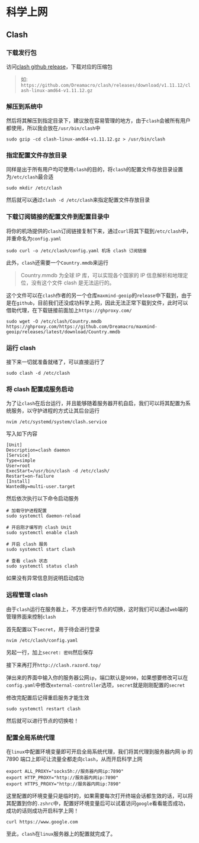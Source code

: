 # 科学上网

## Clash

### 下载发行包

访问[clash github release](https://github.com/Dreamacro/clash/releases)，下载对应的压缩包

> 如: `https://github.com/Dreamacro/clash/releases/download/v1.11.12/clash-linux-amd64-v1.11.12.gz`

### 解压到系统中

然后将其解压到指定目录下，建议放在容易管理的地方，由于`clash`会被所有用户都使用，所以我会放在`/usr/bin/clash`中

```shell
sudo gzip -cd clash-linux-amd64-v1.11.12.gz > /usr/bin/clash
```

### 指定配置文件存放目录

同样是出于所有用户均可使用`clash`的目的，将`clash`的配置文件存放目录设置为`/etc/clash`最合适

```shell
sudo mkdir /etc/clash
```

然后就可以通过`clash -d /etc/clash`来指定配置文件存放目录

### 下载订阅链接的配置文件到配置目录中

将你的机场提供的`clash`订阅链接复制下来，通过`curl`将其下载到`/etc/clash`中，并重命名为`config.yaml`

```shell
sudo curl -o /etc/clash/config.yaml 机场 clash 订阅链接
```

此外，`clash`还需要一个`Country.mmdb`来运行

> Country.mmdb 为全球 IP 库，可以实现各个国家的 IP 信息解析和地理定位，没有这个文件 clash 是无法运行的。

这个文件可以在`clash`作者的另一个仓库`maxmind-geoip`的`release`中下载到，由于是在`github`，目前我们还没成功科学上网，因此无法正常下载到文件，此时可以借助代理，在下载链接前面加上`https://ghproxy.com/`

```shell
sudo wget -O /etc/clash/Country.mmdb https://ghproxy.com/https://github.com/Dreamacro/maxmind-geoip/releases/latest/download/Country.mmdb
```

### 运行 clash

接下来一切就准备就绪了，可以直接运行了

```shell
sudo clash -d /etc/clash
```

### 将 clash 配置成服务启动

为了让`clash`在后台运行，并且能够随着服务器开机自启，我们可以将其配置为系统服务，以守护进程的方式让其后台运行

```shell
nvim /etc/systemd/system/clash.service
```

写入如下内容

```
[Unit]
Description=clash daemon
[Service]
Type=simple
User=root
ExecStart=/usr/bin/clash -d /etc/clash/
Restart=on-failure
[Install]
WantedBy=multi-user.target
```

然后依次执行以下命令启动服务

```shell
# 加载守护进程配置
sudo systemctl daemon-reload

# 开启刚才编写的 clash Unit
sudo systemctl enable clash

# 开启 clash 服务
sudo systemctl start clash

# 查看 clash 状态
sudo systemctl status clash
```

如果没有异常信息则说明启动成功

### 远程管理 clash

由于`clash`运行在服务器上，不方便进行节点的切换，这时我们可以通过`web`端的管理界面来控制`clash`

首先配置以下`secret`，用于待会进行登录

```shell
nvim /etc/clash/config.yaml
```

另起一行，加上`secret: 密码`然后保存

接下来再打开`http://clash.razord.top/`

弹出来的界面中输入你的服务器公网`ip`，端口默认是`9090`，如果想要修改可以在`config.yaml`中修改`external-controller`选项，`secret`就是刚刚配置的`secret`

修改完配置后记得重启服务才能生效

```shell
sudo systemctl restart clash
```

然后就可以进行节点的切换啦！

### 配置全局系统代理

在`linux`中配置环境变量即可开启全局系统代理，我们将其代理到服务器内网 ip 的 7890 端口上即可让流量全都走向`clash`，从而开启科学上网

```shell
export ALL_PROXY="socks5h://服务器内网ip:7890"
export HTTP_PROXY="http://服务器内网ip:7890"
export HTTPS_PROXY="http://服务器内网ip:7890"
```

这里配置的环境变量只是临时的，如果需要每次打开终端会话都生效的话，可以将其配置到你的`.zshrc`中，配置好环境变量后可以试着访问`google`看看能否成功，成功的话则成功开启科学上网！

```shell
curl https://www.google.com
```

至此，`clash`在`linux`服务器上的配置就完成了。
